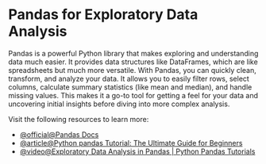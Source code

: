 # Pandas for Exploratory Data Analysis

Pandas is a powerful Python library that makes exploring and understanding data much easier. It provides data structures like DataFrames, which are like spreadsheets but much more versatile. With Pandas, you can quickly clean, transform, and analyze your data. It allows you to easily filter rows, select columns, calculate summary statistics (like mean and median), and handle missing values. This makes it a go-to tool for getting a feel for your data and uncovering initial insights before diving into more complex analysis.

Visit the following resources to learn more:

- [@official@Pandas Docs](https://pandas.pydata.org/docs/index.html)
- [@article@Python pandas Tutorial: The Ultimate Guide for Beginners](https://www.datacamp.com/tutorial/pandas)
- [@video@Exploratory Data Analysis in Pandas | Python Pandas Tutorials](https://www.youtube.com/watch?v=Liv6eeb1VfE)